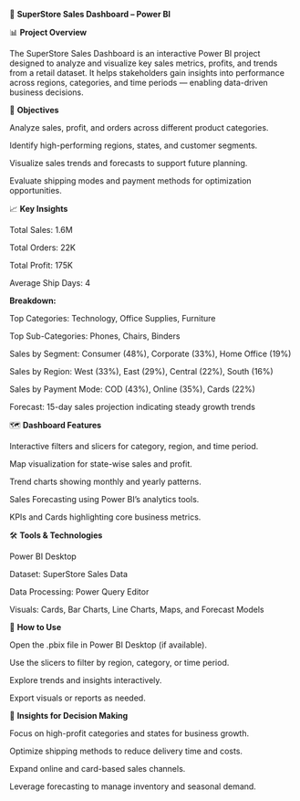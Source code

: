 🛒 **SuperStore Sales Dashboard – Power BI**

📊 **Project Overview**

The SuperStore Sales Dashboard is an interactive Power BI project designed to analyze and visualize key sales metrics, profits, and trends from a retail dataset.
It helps stakeholders gain insights into performance across regions, categories, and time periods — enabling data-driven business decisions.

🎯 **Objectives**

Analyze sales, profit, and orders across different product categories.

Identify high-performing regions, states, and customer segments.

Visualize sales trends and forecasts to support future planning.

Evaluate shipping modes and payment methods for optimization opportunities.

📈 **Key Insights**

Total Sales: 1.6M

Total Orders: 22K

Total Profit: 175K

Average Ship Days: 4

**Breakdown:**

Top Categories: Technology, Office Supplies, Furniture

Top Sub-Categories: Phones, Chairs, Binders

Sales by Segment: Consumer (48%), Corporate (33%), Home Office (19%)

Sales by Region: West (33%), East (29%), Central (22%), South (16%)

Sales by Payment Mode: COD (43%), Online (35%), Cards (22%)

Forecast: 15-day sales projection indicating steady growth trends

🗺️ **Dashboard Features**

Interactive filters and slicers for category, region, and time period.

Map visualization for state-wise sales and profit.

Trend charts showing monthly and yearly patterns.

Sales Forecasting using Power BI’s analytics tools.

KPIs and Cards highlighting core business metrics.

🛠️ **Tools & Technologies**

Power BI Desktop

Dataset: SuperStore Sales Data

Data Processing: Power Query Editor

Visuals: Cards, Bar Charts, Line Charts, Maps, and Forecast Models

🚀 **How to Use**

Open the .pbix file in Power BI Desktop (if available).

Use the slicers to filter by region, category, or time period.

Explore trends and insights interactively.

Export visuals or reports as needed.

🧠 **Insights for Decision Making**

Focus on high-profit categories and states for business growth.

Optimize shipping methods to reduce delivery time and costs.

Expand online and card-based sales channels.

Leverage forecasting to manage inventory and seasonal demand.
